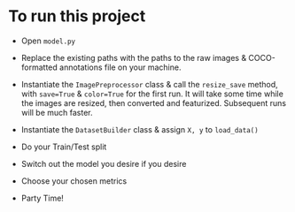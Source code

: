 # To run this project

- Open `model.py`
- Replace the existing paths with the paths to the raw images & COCO-formatted annotations file on your machine.
- Instantiate the `ImagePreprocessor` class & call the `resize_save` method, with `save=True` & `color=True` for the first run. It will take some time while the images are resized, then converted and featurized. Subsequent runs will be much faster.
- Instantiate the `DatasetBuilder` class & assign `X, y` to `load_data()`
- Do your Train/Test split
- Switch out the model you desire if you desire
- Choose your chosen metrics


- Party Time!